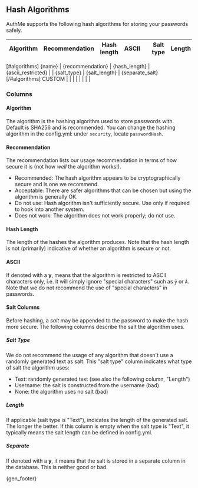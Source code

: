 <!-- {gen_warning} -->
<!-- File auto-generated on {gen_date}. See hashmethods/hash_algorithms.tpl.md -->

## Hash Algorithms
AuthMe supports the following hash algorithms for storing your passwords safely.


Algorithm | Recommendation | Hash length | ASCII |     | Salt type | Length | Separate?
--------- | -------------- | ----------- | ----- | --- | --------- | ------ | ---------
[#algorithms]
{name} | {recommendation} | {hash_length} | {ascii_restricted} | | {salt_type} | {salt_length} | {separate_salt}
[/#algorithms]
CUSTOM |  |  |  |  |  |  |  |

<!-- {gen_warning} -->

### Columns
#### Algorithm
The algorithm is the hashing algorithm used to store passwords with. Default is SHA256 and is recommended.
You can change the hashing algorithm in the config.yml: under `security`, locate `passwordHash`.

#### Recommendation
The recommendation lists our usage recommendation in terms of how secure it is (not how _well_ the algorithm works!).
- Recommended: The hash algorithm appears to be cryptographically secure and is one we recommend.
- Acceptable: There are safer algorithms that can be chosen but using the algorithm is generally OK.
- Do not use: Hash algorithm isn't sufficiently secure. Use only if required to hook into another system.
- Does not work: The algorithm does not work properly; do not use.

#### Hash Length
The length of the hashes the algorithm produces. Note that the hash length is not (primarily) indicative of
whether an algorithm is secure or not.

#### ASCII
If denoted with a **y**, means that the algorithm is restricted to ASCII characters only, i.e. it will simply ignore
"special characters" such as `ÿ` or `Â`. Note that we do not recommend the use of "special characters" in passwords.

#### Salt Columns
Before hashing, a _salt_ may be appended to the password to make the hash more secure. The following columns describe
the salt the algorithm uses.
<!-- {gen_warning} -->

##### Salt Type
We do not recommend the usage
of any algorithm that doesn't use a randomly generated text as salt. This "salt type" column indicates what type of
salt the algorithm uses:
- Text: randomly generated text (see also the following column, "Length")
- Username: the salt is constructed from the username (bad)
- None: the algorithm uses no salt (bad)

##### Length
If applicable (salt type is "Text"), indicates the length of the generated salt. The longer the better.
If this column is empty when the salt type is "Text", it typically means the salt length can be defined in config.yml.

##### Separate
If denoted with a **y**, it means that the salt is stored in a separate column in the database. This is neither good
or bad.

{gen_footer}
